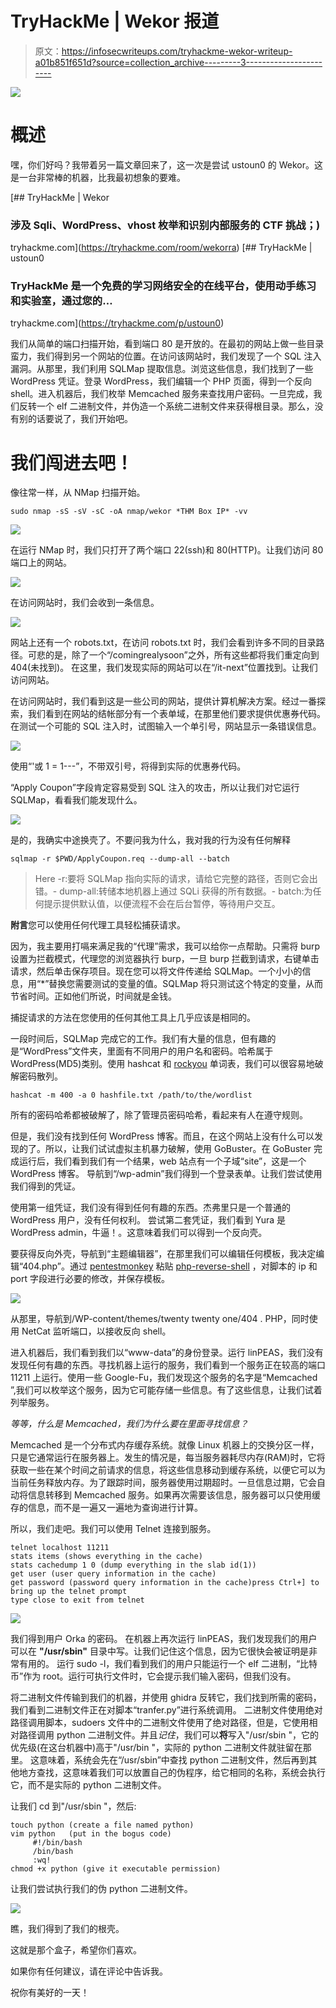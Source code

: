 # TryHackMe | Wekor 报道

> 原文：<https://infosecwriteups.com/tryhackme-wekor-writeup-a01b851f651d?source=collection_archive---------3----------------------->

![](img/171f11af792059f0917760396b48f3bf.png)

# **概述**

嘿，你们好吗？我带着另一篇文章回来了，这一次是尝试 ustoun0 的 Wekor。这是一台非常棒的机器，比我最初想象的要难。

[](https://tryhackme.com/room/wekorra) [## TryHackMe | Wekor

### 涉及 Sqli、WordPress、vhost 枚举和识别内部服务的 CTF 挑战；)

tryhackme.com](https://tryhackme.com/room/wekorra) [](https://tryhackme.com/p/ustoun0) [## TryHackMe | ustoun0

### TryHackMe 是一个免费的学习网络安全的在线平台，使用动手练习和实验室，通过您的…

tryhackme.com](https://tryhackme.com/p/ustoun0) 

我们从简单的端口扫描开始，看到端口 80 是开放的。在最初的网站上做一些目录蛮力，我们得到另一个网站的位置。在访问该网站时，我们发现了一个 SQL 注入漏洞。从那里，我们利用 SQLMap 提取信息。浏览这些信息，我们找到了一些 WordPress 凭证。登录 WordPress，我们编辑一个 PHP 页面，得到一个反向 shell。进入机器后，我们枚举 Memcached 服务来查找用户密码。一旦完成，我们反转一个 elf 二进制文件，并伪造一个系统二进制文件来获得根目录。那么，没有别的话要说了，我们开始吧。

# 我们闯进去吧！

像往常一样，从 NMap 扫描开始。

```
sudo nmap -sS -sV -sC -oA nmap/wekor *THM Box IP* -vv
```

![](img/dc0cdbd7f6c7184a6a5121c26ec8fe90.png)

在运行 NMap 时，我们只打开了两个端口 22(ssh)和 80(HTTP)。让我们访问 80 端口上的网站。

![](img/a4107dd00188695c1064a110a8474ef1.png)

在访问网站时，我们会收到一条信息。

![](img/922877a157888f38288b919a062c4a8f.png)

网站上还有一个 robots.txt，在访问 robots.txt 时，我们会看到许多不同的目录路径。可悲的是，除了一个“/comingrealysoon”之外，所有这些都将我们重定向到 404(未找到)。
在这里，我们发现实际的网站可以在“/it-next”位置找到。让我们访问网站。

在访问网站时，我们看到这是一些公司的网站，提供计算机解决方案。经过一番探索，我们看到在网站的结帐部分有一个表单域，在那里他们要求提供优惠券代码。
在测试一个可能的 SQL 注入时，试图输入一个单引号，网站显示一条错误信息。

![](img/20730d1ab6bc8841048bb17fcf95dfaf.png)

使用“'或 1 = 1---”，不带双引号，将得到实际的优惠券代码。

“Apply Coupon”字段肯定容易受到 SQL 注入的攻击，所以让我们对它运行 SQLMap，看看我们能发现什么。

![](img/4e6869d0ff825c7e40852eb32ad5e266.png)

是的，我确实中途换壳了。不要问我为什么，我对我的行为没有任何解释

```
sqlmap -r $PWD/ApplyCoupon.req --dump-all --batch
```

> Here -r:要将 SQLMap 指向实际的请求，请给它完整的路径，否则它会出错。- dump-all:转储本地机器上通过 SQLi 获得的所有数据。- batch:为任何提示提供默认值，以便流程不会在后台暂停，等待用户交互。

**附言**您可以使用任何代理工具轻松捕获请求。

因为，我主要用打嗝来满足我的“代理”需求，我可以给你一点帮助。只需将 burp 设置为拦截模式，代理您的浏览器执行 burp，一旦 burp 拦截到请求，右键单击请求，然后单击保存项目。现在您可以将文件传递给 SQLMap。一个小小的信息，用“*”替换您需要测试的变量的值。SQLMap 将只测试这个特定的变量，从而节省时间。正如他们所说，时间就是金钱。

捕捉请求的方法在您使用的任何其他工具上几乎应该是相同的。

一段时间后，SQLMap 完成它的工作。我们有大量的信息，但有趣的是“WordPress”文件夹，里面有不同用户的用户名和密码。哈希属于 WordPress(MD5)类别。使用 hashcat 和 [rockyou](https://www.google.com/url?sa=t&rct=j&q=&esrc=s&source=web&cd=&ved=2ahUKEwj20uW6o6PvAhUFOisKHc1xCKkQFjAAegQIBBAD&url=https%3A%2F%2Fgithub.com%2Fbrannondorsey%2Fnaive-hashcat%2Freleases%2Fdownload%2Fdata%2Frockyou.txt&usg=AOvVaw3snAERl1mU6Ccr4WFEazBd) 单词表，我们可以很容易地破解密码散列。

```
hashcat -m 400 -a 0 hashfile.txt /path/to/the/wordlist
```

所有的密码哈希都被破解了，除了管理员密码哈希，看起来有人在遵守规则。

但是，我们没有找到任何 WordPress 博客。而且，在这个网站上没有什么可以发现的了。所以，让我们试试虚拟主机暴力破解，使用 GoBuster。在 GoBuster 完成运行后，我们看到我们有一个结果，web 站点有一个子域“site”，这是一个 WordPress 博客。
导航到“/wp-admin”我们得到一个登录表单。让我们尝试使用我们得到的凭证。

使用第一组凭证，我们没有得到任何有趣的东西。杰弗里只是一个普通的 WordPress 用户，没有任何权利。
尝试第二套凭证，我们看到 Yura 是 WordPress admin，牛逼！。这意味着我们可以得到一个反向壳。

要获得反向外壳，导航到“主题编辑器”，在那里我们可以编辑任何模板，我决定编辑“404.php”。通过 [pentestmonkey](https://github.com/pentestmonkey) 粘贴 [php-reverse-shell](https://www.google.com/url?sa=t&rct=j&q=&esrc=s&source=web&cd=&ved=2ahUKEwj20uW6o6PvAhUFOisKHc1xCKkQFjAAegQIBBAD&url=https%3A%2F%2Fgithub.com%2Fbrannondorsey%2Fnaive-hashcat%2Freleases%2Fdownload%2Fdata%2Frockyou.txt&usg=AOvVaw3snAERl1mU6Ccr4WFEazBd) ，对脚本的 ip 和 port 字段进行必要的修改，并保存模板。

![](img/500eec8fd0045108b60c6153025b6168.png)

从那里，导航到/WP-content/themes/twenty twenty one/404 . PHP，同时使用 NetCat 监听端口，以接收反向 shell。

进入机器后，我们看到我们以“www-data”的身份登录。运行 linPEAS，我们没有发现任何有趣的东西。寻找机器上运行的服务，我们看到一个服务正在较高的端口 11211 上运行。使用一些 Google-Fu，我们发现这个服务的名字是“Memcached ”,我们可以枚举这个服务，因为它可能存储一些信息。有了这些信息，让我们试着列举服务。

*等等，什么是 Memcached，我们为什么要在里面寻找信息？*

Memcached 是一个分布式内存缓存系统。就像 Linux 机器上的交换分区一样，只是它通常运行在服务器上。发生的情况是，每当服务器耗尽内存(RAM)时，它将获取一些在某个时间之前请求的信息，将这些信息移动到缓存系统，以便它可以为当前任务释放内存。为了跟踪时间，服务器使用过期超时。一旦信息过期，它会自动将信息转移到 Memcached 服务。如果再次需要该信息，服务器可以只使用缓存的信息，而不是一遍又一遍地为查询进行计算。

所以，我们走吧。我们可以使用 Telnet 连接到服务。

```
telnet localhost 11211
stats items (shows everything in the cache)
stats cachedump 1 0 (dump everything in the slab id(1))
get user (user query information in the cache)
get password (password query information in the cache)press Ctrl+] to bring up the telnet prompt
type close to exit from telnet
```

![](img/18fbe46dc0f35b77ca473ce3109cce90.png)

我们得到用户 Orka 的密码。
在机器上再次运行 linPEAS，我们发现我们的用户可以在 **"/usr/sbin"** 目录中写。让我们记住这个信息，因为它很快会被证明是非常有用的。
运行 sudo -l，我们看到我们的用户只能运行一个 elf 二进制，“比特币”作为 root。运行可执行文件时，它会提示我们输入密码，但我们没有。

将二进制文件传输到我们的机器，并使用 ghidra 反转它，我们找到所需的密码，我们看到二进制文件正在对脚本“tranfer.py”进行系统调用。
二进制文件使用绝对路径调用脚本，sudoers 文件中的二进制文件使用了绝对路径，但是，它使用相对路径调用 python 二进制文件。并且*记住*，我们可以**将**写入"/usr/sbin "，它的优先级(在这台机器中)高于"/usr/bin "，实际的 python 二进制文件就驻留在那里。
这意味着，系统会先在“/usr/sbin”中查找 python 二进制文件，然后再到其他地方查找，这意味着我们可以放置自己的伪程序，给它相同的名称，系统会执行它，而不是实际的 python 二进制文件。

让我们 cd 到"/usr/sbin "，然后:

```
touch python (create a file named python)
vim python   (put in the bogus code)
     #!/bin/bash
     /bin/bash
     :wq!
chmod +x python (give it executable permission)
```

让我们尝试执行我们的伪 python 二进制文件。

![](img/b56727a1d8795154533ac595b581b13c.png)

瞧，我们得到了我们的根壳。

这就是那个盒子，希望你们喜欢。

如果你有任何建议，请在评论中告诉我。

祝你有美好的一天！